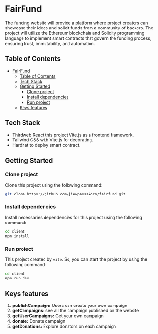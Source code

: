 # FairFund

The funding website will provide a platform where project creators can showcase their ideas
and solicit funds from a community of backers. The project will utilize the Ethereum blockchain
and Solidity programming language to implement smart contracts that govern the funding
process, ensuring trust, immutability, and automation.

## Table of Contents

- [FairFund](#fairfund)
  - [Table of Contents](#table-of-contents)
  - [Tech Stack](#tech-stack)
  - [Getting Started](#getting-started)
    - [Clone project](#clone-project)
    - [Install dependencies](#install-dependencies)
    - [Run project](#run-project)
  - [Keys features](#keys-features)

## Tech Stack

- Thirdweb React this project Vite.js as a frontend framework.
- Tailwind CSS with Vite.js for decorating.
- Hardhat to deploy smart contract.

## Getting Started

### Clone project

Clone this project using the following command:

```bash
git clone https://github.com/jiewpassakorn/fairfund.git
```

### Install dependencies

Install necessaries dependencies for this project using the following command:

```bash
cd client
npm install
```

### Run project

This project created by `vite`. So, you can start the project by using the following command:

```bash
cd client
npm run dev
```

## Keys features

1. **publishCampaign:** Users can create your own campaign
2. **getCampaigns:** see all the campaign published on the website
3. **getUserCampaigns:** Get your own campaign
4. **donate:** Donate campaign
5. **getDonations:** Explore donators on each campaign
